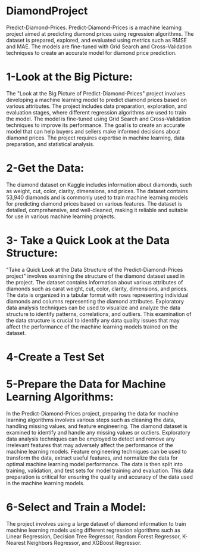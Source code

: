 # DiamondProject
Predict-Diamond-Prices.
Predict-Diamond-Prices is a machine learning project aimed at predicting diamond prices using regression algorithms. The dataset is prepared, explored, and evaluated using metrics such as RMSE and MAE. The models are fine-tuned with Grid Search and Cross-Validation techniques to create an accurate model for diamond price prediction.

# 1-Look at the Big Picture:
The "Look at the Big Picture of Predict-Diamond-Prices" project involves developing a machine learning model to predict diamond prices based on various attributes. The project includes data preparation, exploration, and evaluation stages, where different regression algorithms are used to train the model. The model is fine-tuned using Grid Search and Cross-Validation techniques to improve its performance. The goal is to create an accurate model that can help buyers and sellers make informed decisions about diamond prices. The project requires expertise in machine learning, data preparation, and statistical analysis.

# 2-Get the Data:
The diamond dataset on Kaggle includes information about diamonds, such as weight, cut, color, clarity, dimensions, and prices. The dataset contains 53,940 diamonds and is commonly used to train machine learning models for predicting diamond prices based on various features. The dataset is detailed, comprehensive, and well-cleaned, making it reliable and suitable for use in various machine learning projects.

# 3- Take a Quick Look at the Data Structure:
"Take a Quick Look at the Data Structure of the Predict-Diamond-Prices project" involves examining the structure of the diamond dataset used in the project. The dataset contains information about various attributes of diamonds such as carat weight, cut, color, clarity, dimensions, and prices. The data is organized in a tabular format with rows representing individual diamonds and columns representing the diamond attributes. Exploratory data analysis techniques can be used to visualize and analyze the data structure to identify patterns, correlations, and outliers. This examination of the data structure is crucial to identify any data quality issues that may affect the performance of the machine learning models trained on the dataset.

# 4-Create a Test Set
# 5-Prepare the Data for Machine Learning Algorithms:
In the Predict-Diamond-Prices project, preparing the data for machine learning algorithms involves various steps such as cleaning the data, handling missing values, and feature engineering. The diamond dataset is examined to identify and handle any missing values or outliers. Exploratory data analysis techniques can be employed to detect and remove any irrelevant features that may adversely affect the performance of the machine learning models. Feature engineering techniques can be used to transform the data, extract useful features, and normalize the data for optimal machine learning model performance. The data is then split into training, validation, and test sets for model training and evaluation. This data preparation is critical for ensuring the quality and accuracy of the data used in the machine learning models.

# 6-Select and Train a Model:
The project involves using a large dataset of diamond information to train machine learning models using different regression algorithms such as Linear Regression, Decision Tree Regressor, Random Forest Regressor, K-Nearest Neighbors Regressor, and XGBoost Regressor.
